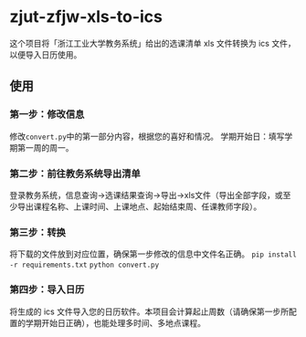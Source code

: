 # zjut-zfjw-xls-to-ics
这个项目将「浙江工业大学教务系统」给出的选课清单 xls 文件转换为 ics 文件，以便导入日历使用。

## 使用

### 第一步：修改信息
修改`convert.py`中的第一部分内容，根据您的喜好和情况。
学期开始日：填写学期第一周的周一。

### 第二步：前往教务系统导出清单
登录教务系统，信息查询->选课结果查询->导出->xls文件（导出全部字段，或至少导出课程名称、上课时间、上课地点、起始结束周、任课教师字段）。

### 第三步：转换
将下载的文件放到对应位置，确保第一步修改的信息中文件名正确。
`pip install -r requirements.txt`
`python convert.py`

### 第四步：导入日历
将生成的 ics 文件导入您的日历软件。本项目会计算起止周数（请确保第一步所配置的学期开始日正确），也能处理多时间、多地点课程。

